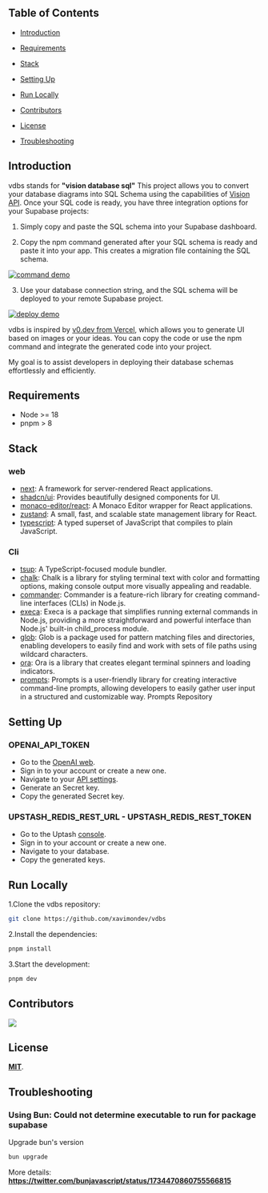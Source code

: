 ## Table of Contents

- [Introduction](#introduction)

- [Requirements](#requirements)

- [Stack](#stack)

- [Setting Up](#setting-up)

- [Run Locally](#run-locally)

- [Contributors](#contributors)

- [License](#license)

- [Troubleshooting](#troubleshooting)

## Introduction

vdbs stands for **"vision database sql"** This project allows you to convert your database diagrams into SQL Schema using the capabilities of [Vision API](https://platform.openai.com/docs/guides/vision). Once your SQL code is ready, you have three integration options for your Supabase projects:

1. Simply copy and paste the SQL schema into your Supabase dashboard.

2. Copy the npm command generated after your SQL schema is ready and paste it into your app. This creates a migration file containing the SQL schema.

[![command demo](https://res.cloudinary.com/marcomontalbano/image/upload/v1713756126/video_to_markdown/images/video--9db6fb0d29e2e07d39d8ecc98c8a7518-c05b58ac6eb4c4700831b2b3070cd403.jpg)](https://res.cloudinary.com/xavimon/video/upload/v1713756082/vdbs/tzwaieulccqjtn6sq8u5.mp4 'command demo')

3. Use your database connection string, and the SQL schema will be deployed to your remote Supabase project.

[![deploy demo](https://res.cloudinary.com/marcomontalbano/image/upload/v1713755928/video_to_markdown/images/video--f7104dd1f8f5624d627e730fc3a3af46-c05b58ac6eb4c4700831b2b3070cd403.jpg)](https://res.cloudinary.com/xavimon/video/upload/v1713754365/vdbs/yytclbkf7ottvfudjpxl.mp4 'deploy demo')

vdbs is inspired by [v0.dev from Vercel](https://v0.dev/), which allows you to generate UI based on images or your ideas. You can copy the code or use the npm command and integrate the generated code into your project.

My goal is to assist developers in deploying their database schemas effortlessly and efficiently.

## Requirements

- Node >= 18
- pnpm > 8

## Stack

### web

- [next](https://www.npmjs.com/package/next): A framework for server-rendered React applications.
- [shadcn/ui](https://ui.shadcn.com/): Provides beautifully designed components for UI.
- [monaco-editor/react](https://www.npmjs.com/package/monaco-editor): A Monaco Editor wrapper for React applications.
- [zustand](https://www.npmjs.com/package/zustand): A small, fast, and scalable state management library for React.
- [typescript](https://www.npmjs.com/package/typescript): A typed superset of JavaScript that compiles to plain JavaScript.

### Cli

- [tsup](https://github.com/egoist/tsup): A TypeScript-focused module bundler.
- [chalk](https://github.com/chalk/chalk): Chalk is a library for styling terminal text with color and formatting options, making console output more visually appealing and readable.
- [commander](https://github.com/tj/commander.js/): Commander is a feature-rich library for creating command-line interfaces (CLIs) in Node.js.
- [execa](https://github.com/sindresorhus/execa): Execa is a package that simplifies running external commands in Node.js, providing a more straightforward and powerful interface than Node.js' built-in child_process module.
- [glob](https://github.com/isaacs/node-glob): Glob is a package used for pattern matching files and directories, enabling developers to easily find and work with sets of file paths using wildcard characters.
- [ora](https://github.com/sindresorhus/ora): Ora is a library that creates elegant terminal spinners and loading indicators.
- [prompts](https://github.com/terkelg/prompts): Prompts is a user-friendly library for creating interactive command-line prompts, allowing developers to easily gather user input in a structured and customizable way. Prompts Repository

## Setting Up

### OPENAI_API_TOKEN

- Go to the [OpenAI web](https://openai.com/).
- Sign in to your account or create a new one.
- Navigate to your [API settings](https://platform.openai.com/account/api-keys).
- Generate an Secret key.
- Copy the generated Secret key.

### UPSTASH_REDIS_REST_URL - UPSTASH_REDIS_REST_TOKEN

- Go to the Uptash [console](https://console.upstash.com/).
- Sign in to your account or create a new one.
- Navigate to your database.
- Copy the generated keys.

## Run Locally

1.Clone the vdbs repository:

```sh
git clone https://github.com/xavimondev/vdbs
```

2.Install the dependencies:

```bash
pnpm install
```

3.Start the development:

```bash
pnpm dev
```

## Contributors

<a href="https://github.com/xavimondev/vdbs/graphs/contributors">
  <img src="https://contrib.rocks/image?repo=xavimondev/vdbs" />
</a>

## License

[**MIT**](https://github.com/xavimondev/vdbs/blob/main/LICENSE).

## Troubleshooting

### Using Bun: Could not determine executable to run for package supabase

Upgrade bun's version

```bash
bun upgrade
```

More details: **https://twitter.com/bunjavascript/status/1734470860755566815**
